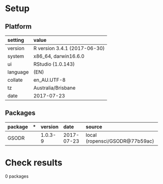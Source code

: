 # Setup

## Platform

|setting  |value                        |
|:--------|:----------------------------|
|version  |R version 3.4.1 (2017-06-30) |
|system   |x86_64, darwin16.6.0         |
|ui       |RStudio (1.0.143)            |
|language |(EN)                         |
|collate  |en_AU.UTF-8                  |
|tz       |Australia/Brisbane           |
|date     |2017-07-23                   |

## Packages

|package |*  |version |date       |source                         |
|:-------|:--|:-------|:----------|:------------------------------|
|GSODR   |   |1.0.3-9 |2017-07-23 |local (ropensci/GSODR@77b59ac) |

# Check results

0 packages




